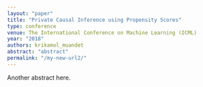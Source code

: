 ```yaml
---
layout: "paper"
title: "Private Causal Inference using Propensity Scores"
type: conference
venue: The International Conference on Machine Learning (ICML)
year: "2018"
authors: krikamol_muandet
abstract: "abstract"
permalink: "/my-new-url2/"
---
```


Another abstract here.
